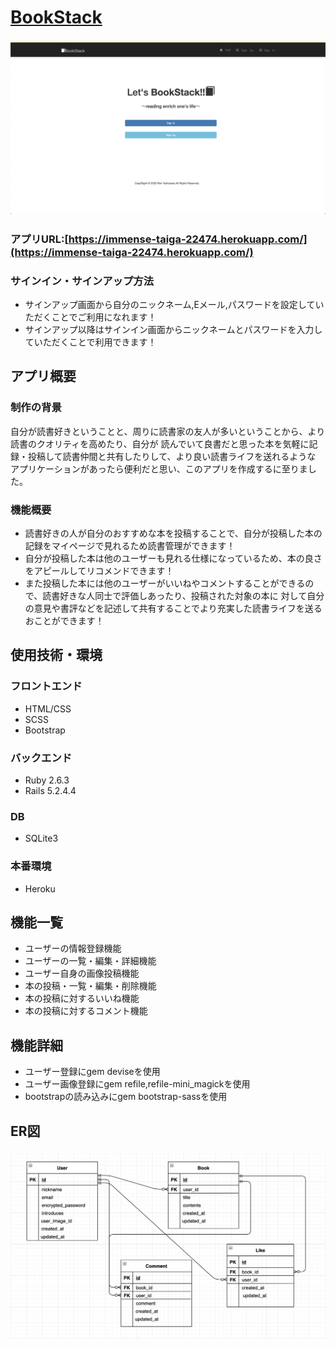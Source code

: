# [BookStack](https://immense-taiga-22474.herokuapp.com/ "BookStack")
### ![Bookstack](/app/assets/images/bookstack.png)
### アプリURL:[https://immense-taiga-22474.herokuapp.com/](https://immense-taiga-22474.herokuapp.com/)

### サインイン・サインアップ方法
- サインアップ画面から自分のニックネーム,Eメール,パスワードを設定していただくことでご利用になれます！
- サインアップ以降はサインイン画面からニックネームとパスワードを入力していただくことで利用できます！

## アプリ概要
### 制作の背景
自分が読書好きということと、周りに読書家の友人が多いということから、より読書のクオリティを高めたり、自分が
読んでいて良書だと思った本を気軽に記録・投稿して読書仲間と共有したりして、より良い読書ライフを送れるような
アプリケーションがあったら便利だと思い、このアプリを作成するに至りました。
<br>
### 機能概要
- 読書好きの人が自分のおすすめな本を投稿することで、自分が投稿した本の記録をマイページで見れるため読書管理ができます！
- 自分が投稿した本は他のユーザーも見れる仕様になっているため、本の良さをアピールしてリコメンドできます！
- また投稿した本には他のユーザーがいいねやコメントすることができるので、読書好きな人同士で評価しあったり、投稿された対象の本に
  対して自分の意見や書評などを記述して共有することでより充実した読書ライフを送るおことができます！

## 使用技術・環境
### フロントエンド
- HTML/CSS
- SCSS
- Bootstrap
### バックエンド
- Ruby 2.6.3
- Rails 5.2.4.4
### DB
- SQLite3
### 本番環境
- Heroku

## 機能一覧
- ユーザーの情報登録機能
- ユーザーの一覧・編集・詳細機能
- ユーザー自身の画像投稿機能
- 本の投稿・一覧・編集・削除機能
- 本の投稿に対するいいね機能
- 本の投稿に対するコメント機能

## 機能詳細
- ユーザー登録にgem deviseを使用
- ユーザー画像登録にgem refile,refile-mini_magickを使用
- bootstrapの読み込みにgem bootstrap-sassを使用

## ER図
### ![ER図](/app/assets/images/ER1.png)



